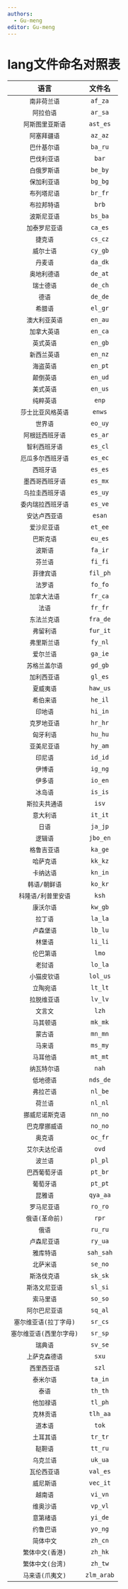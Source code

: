 ```yaml
---
authors:
  - Gu-meng
editor: Gu-meng
---
```

# lang文件命名对照表

|         **语言**         | **文件名** |
| :----------------------: | :--------: |
|       `南非荷兰语`       |  `af_za`   |
|        `阿拉伯语`        |  `ar_sa`   |
|     `阿斯图里亚斯语`     |  `ast_es`  |
|       `阿塞拜疆语`       |  `az_az`   |
|       `巴什基尔语`       |  `ba_ru`   |
|       `巴伐利亚语`       |   `bar`    |
|       `白俄罗斯语`       |  `be_by`   |
|       `保加利亚语`       |  `bg_bg`   |
|       `布列塔尼语`       |  `br_fr`   |
|       `布拉邦特语`       |   `brb`    |
|       `波斯尼亚语`       |  `bs_ba`   |
|      `加泰罗尼亚语`      |  `ca_es`   |
|         `捷克语`         |  `cs_cz`   |
|        `威尔士语`        |  `cy_gb`   |
|         `丹麦语`         |  `da_dk`   |
|       `奥地利德语`       |  `de_at`   |
|        `瑞士德语`        |  `de_ch`   |
|          `德语`          |  `de_de`   |
|         `希腊语`         |  `el_gr`   |
|      `澳大利亚英语`      |  `en_au`   |
|       `加拿大英语`       |  `en_ca`   |
|        `英式英语`        |  `en_gb`   |
|       `新西兰英语`       |  `en_nz`   |
|        `海盗英语`        |  `en_pt`   |
|        `颠倒英语`        |  `en_ud`   |
|        `美式英语`        |  `en_us`   |
|        `纯粹英语`        |   `enp`    |
|    `莎士比亚风格英语`    |   `enws`   |
|         `世界语`         |  `eo_uy`   |
|     `阿根廷西班牙语`     |  `es_ar`   |
|      `智利西班牙语`      |  `es_cl`   |
|    `厄瓜多尔西班牙语`    |  `es_ec`   |
|        `西班牙语`        |  `es_es`   |
|     `墨西哥西班牙语`     |  `es_mx`   |
|     `乌拉圭西班牙语`     |  `es_uy`   |
|    `委内瑞拉西班牙语`    |  `es_ve`   |
|      `安达卢西亚语`      |   `esan`   |
|       `爱沙尼亚语`       |  `et_ee`   |
|        `巴斯克语`        |  `eu_es`   |
|         `波斯语`         |  `fa_ir`   |
|         `芬兰语`         |  `fi_fi`   |
|        `菲律宾语`        |  `fil_ph`  |
|         `法罗语`         |  `fo_fo`   |
|       `加拿大法语`       |  `fr_ca`   |
|          `法语`          |  `fr_fr`   |
|       `东法兰克语`       |  `fra_de`  |
|        `弗留利语`        |  `fur_it`  |
|       `弗里斯兰语`       |  `fy_nl`   |
|        `爱尔兰语`        |  `ga_ie`   |
|      `苏格兰盖尔语`      |  `gd_gb`   |
|       `加利西亚语`       |  `gl_es`   |
|        `夏威夷语`        |  `haw_us`  |
|        `希伯来语`        |  `he_il`   |
|         `印地语`         |  `hi_in`   |
|       `克罗地亚语`       |  `hr_hr`   |
|        `匈牙利语`        |  `hu_hu`   |
|       `亚美尼亚语`       |  `hy_am`   |
|         `印尼语`         |  `id_id`   |
|         `伊博语`         |  `ig_ng`   |
|         `伊多语`         |  `io_en`   |
|         `冰岛语`         |  `is_is`   |
|      `斯拉夫共通语`      |   `isv`    |
|        `意大利语`        |  `it_it`   |
|          `日语`          |  `ja_jp`   |
|         `逻辑语`         |  `jbo_en`  |
|       `格鲁吉亚语`       |  `ka_ge`   |
|        `哈萨克语`        |  `kk_kz`   |
|        `卡纳达语`        |  `kn_in`   |
|      `韩语/朝鲜语`       |  `ko_kr`   |
|   `科隆语/利普里安语`    |   `ksh`    |
|        `康沃尔语`        |  `kw_gb`   |
|         `拉丁语`         |  `la_la`   |
|        `卢森堡语`        |  `lb_lu`   |
|         `林堡语`         |  `li_li`   |
|        `伦巴第语`        |   `lmo`    |
|         `老挝语`         |  `lo_la`   |
|       `小猫皮钦语`       |  `lol_us`  |
|        `立陶宛语`        |  `lt_lt`   |
|       `拉脱维亚语`       |  `lv_lv`   |
|         `文言文`         |   `lzh`    |
|        `马其顿语`        |  `mk_mk`   |
|         `蒙古语`         |  `mn_mn`   |
|         `马来语`         |  `ms_my`   |
|        `马耳他语`        |  `mt_mt`   |
|       `纳瓦特尔语`       |   `nah`    |
|        `低地德语`        |  `nds_de`  |
|        `弗拉芒语`        |  `nl_be`   |
|         `荷兰语`         |  `nl_nl`   |
|     `挪威尼诺斯克语`     |  `nn_no`   |
|      `巴克摩挪威语`      |  `no_no`   |
|         `奥克语`         |  `oc_fr`   |
|      `艾尔夫达伦语`      |   `ovd`    |
|         `波兰语`         |  `pl_pl`   |
|      `巴西葡萄牙语`      |  `pt_br`   |
|        `葡萄牙语`        |  `pt_pt`   |
|         `昆雅语`         |  `qya_aa`  |
|       `罗马尼亚语`       |  `ro_ro`   |
|      `俄语(革命前)`      |   `rpr`    |
|          `俄语`          |  `ru_ru`   |
|       `卢森尼亚语`       |  `ry_ua`   |
|        `雅库特语`        | `sah_sah`  |
|        `北萨米语`        |  `se_no`   |
|       `斯洛伐克语`       |  `sk_sk`   |
|      `斯洛文尼亚语`      |  `sl_si`   |
|        `索马里语`        |  `so_so`   |
|      `阿尔巴尼亚语`      |  `sq_al`   |
|  `塞尔维亚语(拉丁字母)`  |  `sr_cs`   |
| `塞尔维亚语(西里尔字母)` |  `sr_sp`   |
|         `瑞典语`         |  `sv_se`   |
|      `上萨克森德语`      |   `sxu`    |
|       `西里西亚语`       |   `szl`    |
|        `泰米尔语`        |  `ta_in`   |
|          `泰语`          |  `th_th`   |
|        `他加禄语`        |  `tl_ph`   |
|        `克林贡语`        |  `tlh_aa`  |
|         `道本语`         |   `tok`    |
|        `土耳其语`        |  `tr_tr`   |
|         `鞑靼语`         |  `tt_ru`   |
|        `乌克兰语`        |  `uk_ua`   |
|       `瓦伦西亚语`       |  `val_es`  |
|        `威尼斯语`        |  `vec_it`  |
|         `越南语`         |  `vi_vn`   |
|        `维奥沙语`        |  `vp_vl`   |
|        `意第绪语`        |  `yi_de`   |
|        `约鲁巴语`        |  `yo_ng`   |
|        `简体中文`        |  `zh_cn`   |
|     `繁体中文(香港)`     |  `zh_hk`   |
|     `繁体中文(台湾)`     |  `zh_tw`   |
|     `马来语(爪夷文)`     | `zlm_arab` |
